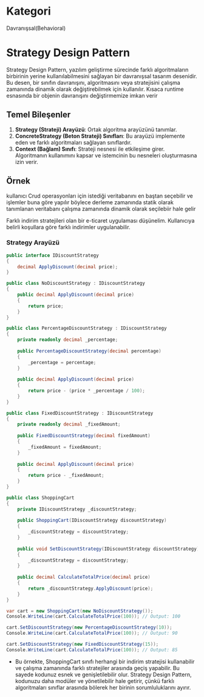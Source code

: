 # Kategori

Davranışsal(Behavioral)

# Strategy Design Pattern

Strategy Design Pattern, yazılım geliştirme sürecinde farklı algoritmaların birbirinin yerine kullanılabilmesini sağlayan bir davranışsal tasarım desenidir. Bu desen, bir sınıfın davranışını, algoritmasını veya stratejisini çalışma zamanında dinamik olarak değiştirebilmek için kullanılır.
Kısaca runtime esnasında bir objenin davranışını değiştirmemize imkan verir

## Temel Bileşenler

1. **Strategy (Strateji) Arayüzü**: Ortak algoritma arayüzünü tanımlar.
2. **ConcreteStrategy (Beton Strateji) Sınıfları**: Bu arayüzü implemente eden ve farklı algoritmaları sağlayan sınıflardır.
3. **Context (Bağlam) Sınıfı**: Strateji nesnesi ile etkileşime girer. Algoritmanın kullanımını kapsar ve istemcinin bu nesneleri oluşturmasına izin verir.

## Örnek

kullanıcı Crud operasyonları için istediği veritabanını en baştan seçebilir ve işlemler buna göre yapılır
böylece derleme zamanında statik olarak tanımlanan veritabanı çalışma zamanında dinamik olarak seçilebiir hale gelir

Farklı indirim stratejileri olan bir e-ticaret uygulaması düşünelim. Kullanıcıya belirli koşullara göre farklı indirimler uygulanabilir.

### Strategy Arayüzü

```csharp
public interface IDiscountStrategy
{
    decimal ApplyDiscount(decimal price);
}

public class NoDiscountStrategy : IDiscountStrategy
{
    public decimal ApplyDiscount(decimal price)
    {
        return price;
    }
}

public class PercentageDiscountStrategy : IDiscountStrategy
{
    private readonly decimal _percentage;
    
    public PercentageDiscountStrategy(decimal percentage)
    {
        _percentage = percentage;
    }
    
    public decimal ApplyDiscount(decimal price)
    {
        return price - (price * _percentage / 100);
    }
}

public class FixedDiscountStrategy : IDiscountStrategy
{
    private readonly decimal _fixedAmount;
    
    public FixedDiscountStrategy(decimal fixedAmount)
    {
        _fixedAmount = fixedAmount;
    }
    
    public decimal ApplyDiscount(decimal price)
    {
        return price - _fixedAmount;
    }
}

public class ShoppingCart
{
    private IDiscountStrategy _discountStrategy;
    
    public ShoppingCart(IDiscountStrategy discountStrategy)
    {
        _discountStrategy = discountStrategy;
    }
    
    public void SetDiscountStrategy(IDiscountStrategy discountStrategy)
    {
        _discountStrategy = discountStrategy;
    }
    
    public decimal CalculateTotalPrice(decimal price)
    {
        return _discountStrategy.ApplyDiscount(price);
    }
}

var cart = new ShoppingCart(new NoDiscountStrategy());
Console.WriteLine(cart.CalculateTotalPrice(100)); // Output: 100

cart.SetDiscountStrategy(new PercentageDiscountStrategy(10));
Console.WriteLine(cart.CalculateTotalPrice(100)); // Output: 90

cart.SetDiscountStrategy(new FixedDiscountStrategy(15));
Console.WriteLine(cart.CalculateTotalPrice(100)); // Output: 85
```
- Bu örnekte, ShoppingCart sınıfı herhangi bir indirim stratejisi kullanabilir ve çalışma zamanında farklı stratejiler arasında geçiş yapabilir. Bu sayede kodunuz esnek ve genişletilebilir olur. Strategy Design Pattern, kodunuzu daha modüler ve yönetilebilir hale getirir, çünkü farklı algoritmaları sınıflar arasında bölerek her birinin sorumluluklarını ayırır.